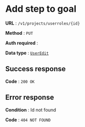 # Add step to goal

**URL** : `/v1/projects/userroles/{id}`

**Method** : `PUT`

**Auth required** :

**Data type** : [`UserEdit`](user_edit.md)

## Success response

**Code** : `200 OK`

## Error response

**Condition** : Id not found

**Code** : `404 NOT FOUND`
